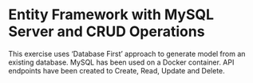# Entity Framework with MySQL Server and CRUD Operations

This exercise uses ‘Database First’ approach to generate model from an existing database. MySQL has been used on a Docker container. API endpoints have been created to Create, Read, Update and Delete.
